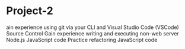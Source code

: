 # Project-2
ain experience using git via your CLI and Visual Studio Code (VSCode) Source Control Gain experience writing and executing non-web server Node.js JavaScript code Practice refactoring JavaScript code
